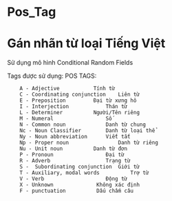 # Pos_Tag
# Gán nhãn từ loại Tiếng Việt
Sử dụng mô hình Conditional Random Fields

Tags được sử dụng:
                                    POS TAGS: 

        A - Adjective			Tính từ
        C - Coordinating conjunction	Liên từ
        E - Preposition			Đại từ xưng hô
        I - Interjection			Thán từ
        L - Determiner			Người/Tên riêng
        M - Numeral			        Số
        N - Common noun		        Danh từ chung
        Nc - Noun Classifier		Danh từ loại thể
        Ny - Noun abbreviation		Viết tắt
        Np - Proper noun		        Danh từ riêng
        Nu - Unit noun			Danh từ đơn
        P - Pronoun			        Đại từ
        R - Adverb			        Trạng từ
        S -  Subordinating conjunction	Giới từ
        T - Auxiliary, modal words	        Trợ từ
        V - Verb			        Động từ
        X - Unknown			     Không xác định
        F - punctuation			 Dấu chấm câu
